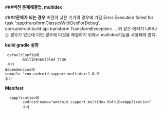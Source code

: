 ###**버전 문제해결법, multidex**

####**문제가 되는 경우**
 버전이 낮은 기기의 경우에 가끔 
Error:Execution failed for task ':app:transformClassesWithDexForDebug'. com.android.build.api.transform.TransformException: ... 와 같은 에러가 나타나는 경우가 있는데 이런 경우에 이것을 해결하기 위해서 multidex기능을 사용해야 한다.

**build gradle 설정**

	 defaultConfig에      
	        multiDexEnabled true
	 추가
	dependencies에
    compile 'com.android.support:multidex:1.0.0'
	추가

**Manifest**

	  <application에
	        android:name="android.support.multidex.MultiDexApplication"
	        추가

